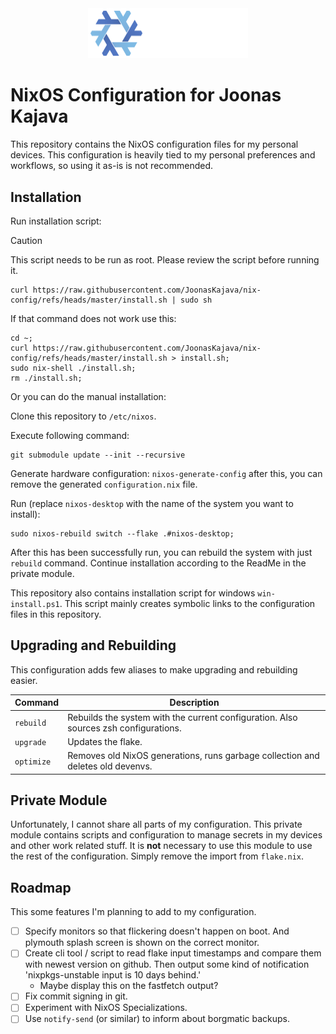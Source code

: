 <div align="center">
  <img src=".github/NixOS_logo.svg" alt="NixOS Logo" width="256"/>
</div>

# NixOS Configuration for Joonas Kajava

<p>
  This repository contains the NixOS configuration files for my personal devices.
  This configuration is heavily tied to my personal preferences and workflows, so using it as-is is not recommended.
</p>

## Installation

Run installation script:

> [!CAUTION]
> This script needs to be run as root. Please review the script before running
> it.

```shell
curl https://raw.githubusercontent.com/JoonasKajava/nix-config/refs/heads/master/install.sh | sudo sh
```

If that command does not work use this:

```shell
cd ~;
curl https://raw.githubusercontent.com/JoonasKajava/nix-config/refs/heads/master/install.sh > install.sh;
sudo nix-shell ./install.sh;
rm ./install.sh;
```

Or you can do the manual installation:

Clone this repository to `/etc/nixos`.

Execute following command:

```shell
git submodule update --init --recursive
```

Generate hardware configuration: `nixos-generate-config` after this, you can
remove the generated `configuration.nix` file.

Run (replace `nixos-desktop` with the name of the system you want to install):

```shell
sudo nixos-rebuild switch --flake .#nixos-desktop;
```

After this has been successfully run, you can rebuild the system with just
`rebuild` command. Continue installation according to the ReadMe in the private
module.

This repository also contains installation script for windows `win-install.ps1`.
This script mainly creates symbolic links to the configuration files in this
repository.

## Upgrading and Rebuilding

This configuration adds few aliases to make upgrading and rebuilding easier.

| Command    | Description                                                                          |
| ---------- | ------------------------------------------------------------------------------------ |
| `rebuild`  | Rebuilds the system with the current configuration. Also sources zsh configurations. |
| `upgrade`  | Updates the flake.                                                                   |
| `optimize` | Removes old NixOS generations, runs garbage collection and deletes old devenvs.      |

## Private Module

Unfortunately, I cannot share all parts of my configuration. This private module
contains scripts and configuration to manage secrets in my devices and other
work related stuff. It is **not** necessary to use this module to use the rest
of the configuration. Simply remove the import from `flake.nix`.

## Roadmap

This some features I'm planning to add to my configuration.

- [ ] Specify monitors so that flickering doesn't happen on boot. And plymouth
      splash screen is shown on the correct monitor.
- [ ] Create cli tool / script to read flake input timestamps and compare them
      with newest version on github. Then output some kind of notification
      'nixpkgs-unstable input is 10 days behind.'
  - Maybe display this on the fastfetch output?
- [ ] Fix commit signing in git.
- [ ] Experiment with NixOS Specializations.
- [ ] Use `notify-send` (or similar) to inform about borgmatic backups.
